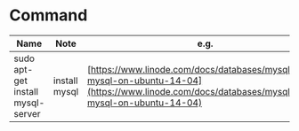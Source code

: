 # Command
|Name|Note|e.g.|
|---|---|---|
|sudo apt-get install mysql-server| install mysql|[https://www.linode.com/docs/databases/mysql/install-mysql-on-ubuntu-14-04](https://www.linode.com/docs/databases/mysql/install-mysql-on-ubuntu-14-04)|
